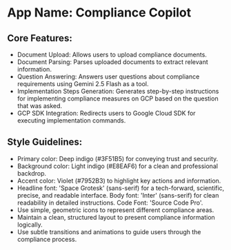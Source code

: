 # **App Name**: Compliance Copilot

## Core Features:

- Document Upload: Allows users to upload compliance documents.
- Document Parsing: Parses uploaded documents to extract relevant information.
- Question Answering: Answers user questions about compliance requirements using Gemini 2.5 Flash as a tool.
- Implementation Steps Generation: Generates step-by-step instructions for implementing compliance measures on GCP based on the question that was asked.
- GCP SDK Integration: Redirects users to Google Cloud SDK for executing implementation commands.

## Style Guidelines:

- Primary color: Deep indigo (#3F51B5) for conveying trust and security.
- Background color: Light indigo (#E8EAF6) for a clean and professional backdrop.
- Accent color: Violet (#7952B3) to highlight key actions and information.
- Headline font: 'Space Grotesk' (sans-serif) for a tech-forward, scientific, precise, and readable interface. Body font: 'Inter' (sans-serif) for clean readability in detailed instructions. Code Font: 'Source Code Pro'.
- Use simple, geometric icons to represent different compliance areas.
- Maintain a clean, structured layout to present compliance information logically.
- Use subtle transitions and animations to guide users through the compliance process.